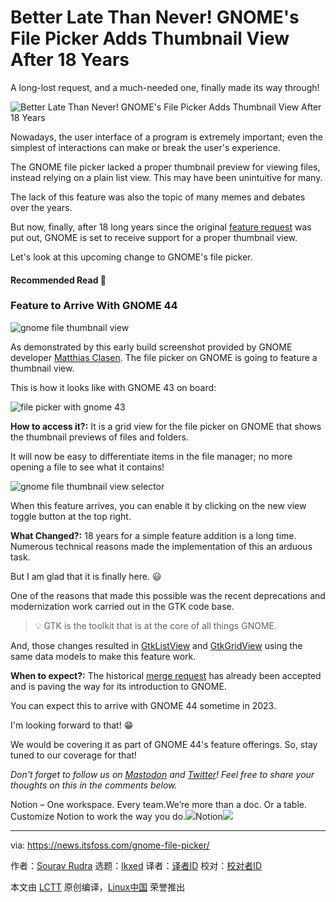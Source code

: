 [#]: subject: "Better Late Than Never! GNOME's File Picker Adds Thumbnail View After 18 Years"
[#]: via: "https://news.itsfoss.com/gnome-file-picker/"
[#]: author: "Sourav Rudra https://news.itsfoss.com/author/sourav/"
[#]: collector: "lkxed"
[#]: translator: " "
[#]: reviewer: " "
[#]: publisher: " "
[#]: url: " "

Better Late Than Never! GNOME's File Picker Adds Thumbnail View After 18 Years
======

A long-lost request, and a much-needed one, finally made its way through!

![Better Late Than Never! GNOME's File Picker Adds Thumbnail View After 18 Years][1]

Nowadays, the user interface of a program is extremely important; even the simplest of interactions can make or break the user's experience.

The GNOME file picker lacked a proper thumbnail preview for viewing files, instead relying on a plain list view. This may have been unintuitive for many.

The lack of this feature was also the topic of many memes and debates over the years.

But now, finally, after 18 long years since the original [feature request][2] was put out, GNOME is set to receive support for a proper thumbnail view.

Let's look at this upcoming change to GNOME's file picker.

#### Recommended Read 📖

### Feature to Arrive With GNOME 44

![gnome file thumbnail view][3]

As demonstrated by this early build screenshot provided by GNOME developer [Matthias Clasen][4]. The file picker on GNOME is going to feature a thumbnail view.

This is how it looks like with GNOME 43 on board:

![file picker with gnome 43][5]

**How to access it?:** It is a grid view for the file picker on GNOME that shows the thumbnail previews of files and folders.

It will now be easy to differentiate items in the file manager; no more opening a file to see what it contains!

![gnome file thumbnail view selector][6]

When this feature arrives, you can enable it by clicking on the new view toggle button at the top right.

**What Changed?:** 18 years for a simple feature addition is a long time. Numerous technical reasons made the implementation of this an arduous task.

But I am glad that it is finally here. 😃

One of the reasons that made this possible was the recent deprecations and modernization work carried out in the GTK code base.

> 💡 GTK is the toolkit that is at the core of all things GNOME.

And, those changes resulted in [GtkListView][7] and [GtkGridView][8] using the same data models to make this feature work.

**When to expect?:** The historical [merge request][9] has already been accepted and is paving the way for its introduction to GNOME.

You can expect this to arrive with GNOME 44 sometime in 2023.

I'm looking forward to that! 😁

We would be covering it as part of GNOME 44's feature offerings. So, stay tuned to our coverage for that!

_Don't forget to follow us on [Mastodon][10] and [Twitter][11]! Feel free to share your thoughts on this in the comments below._

Notion – One workspace. Every team.We’re more than a doc. Or a table. Customize Notion to work the way you do.![][12]Notion![][13]

--------------------------------------------------------------------------------

via: https://news.itsfoss.com/gnome-file-picker/

作者：[Sourav Rudra][a]
选题：[lkxed][b]
译者：[译者ID](https://github.com/译者ID)
校对：[校对者ID](https://github.com/校对者ID)

本文由 [LCTT](https://github.com/LCTT/TranslateProject) 原创编译，[Linux中国](https://linux.cn/) 荣誉推出

[a]: https://news.itsfoss.com/author/sourav/
[b]: https://github.com/lkxed
[1]: https://news.itsfoss.com/content/images/size/w2000/2022/12/gtk-file-chooser-gets-thumbnail-preview-support.png
[2]: https://bugzilla.gnome.org/show_bug.cgi?id=141154
[3]: https://news.itsfoss.com/content/images/2022/12/GNOME_File_Thumbnail.png
[4]: https://twitter.com/matthias_clasen
[5]: https://news.itsfoss.com/content/images/2022/12/file-picker-now.png
[6]: https://news.itsfoss.com/content/images/2022/12/GNOME_File_Thumbnail-2.png
[7]: https://gitlab.gnome.org/GNOME/gtk/-/blob/main/gtk/gtklistview.c
[8]: https://gitlab.gnome.org/GNOME/gtk/-/blob/main/gtk/gtkgridview.c
[9]: https://gitlab.gnome.org/GNOME/gtk/-/merge_requests/5163
[10]: https://mastodon.social/@itsfoss
[11]: https://twitter.com/itsfoss2
[12]: https://notion.grsm.io/front-static/logo-ios.png
[13]: https://www.notion.so/front-static/meta/default.png
